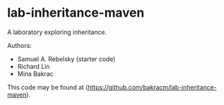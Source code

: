 # lab-inheritance-maven

A laboratory exploring inheritance.

Authors:

* Samuel A. Rebelsky (starter code)
* Richard Lin
* Mina Bakrac

This code may be found at (https://github.com/bakracm/lab-inheritance-maven).
